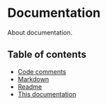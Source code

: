 # Documentation
About documentation.

## Table of contents

* [Code comments](/documentation/code-comments.md)
* [Markdown](/documentation/markdown.md)
* [Readme](/documentation/readme.md)
* [This documentation](/documentation/this-documentation.md)
